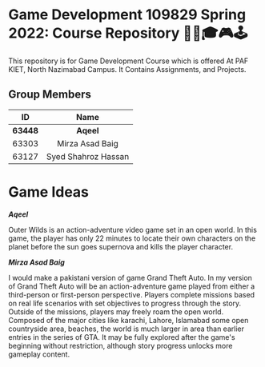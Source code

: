 # Game Development 109829 Spring 2022: Course Repository 👨‍🎓🎓🎮🕹

This repository is for Game Development Course which is offered At PAF KIET, North Nazimabad Campus. It Contains Assignments, and Projects.

## Group Members

| ID             | Name            |
|:--------------:|:---------------:|
|  **63448**     |  **Aqeel** |
|  63303         |  Mirza Asad Baig     |
|  63127         |  Syed Shahroz Hassan|

# Game Ideas

***Aqeel***

Outer Wilds is an action-adventure video game set in an open world. In this game, the player has only 22 minutes to locate their own characters on the planet before the sun goes supernova and kills the player character.

***Mirza Asad Baig***

I would make a pakistani version of game Grand Theft Auto. In my version of Grand Theft Auto will be an action-adventure game played from either a third-person or first-person perspective. Players complete missions based on real life scenarios with set objectives to progress through the story. Outside of the missions, players may freely roam the open world. Composed of the major cities like karachi, Lahore, Islamabad some open countryside area, beaches, the world is much larger in area than earlier entries in the series of GTA. It may be fully explored after the game's beginning without restriction, although story progress unlocks more gameplay content.
